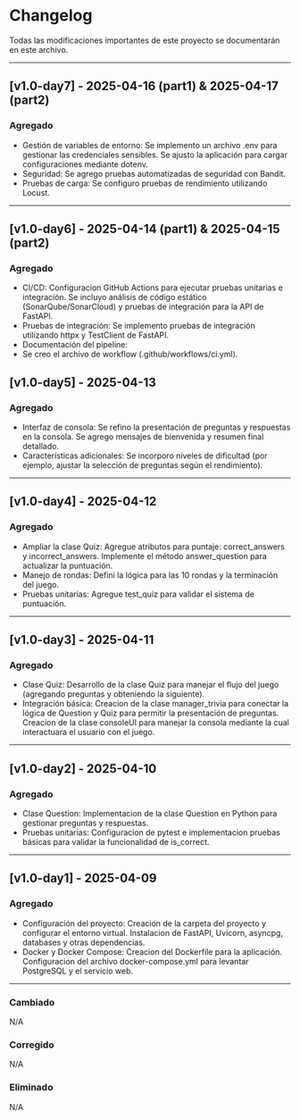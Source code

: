 # Changelog

Todas las modificaciones importantes de este proyecto se documentarán en este archivo.

---
## [v1.0-day7] - 2025-04-16 (part1) & 2025-04-17 (part2)

### Agregado
- Gestión de variables de entorno:
    Se implemento un archivo .env para gestionar las credenciales sensibles.
    Se ajusto la aplicación para cargar configuraciones mediante dotenv.
- Seguridad:
    Se agrego pruebas automatizadas de seguridad con Bandit.
- Pruebas de carga:
    Se configuro pruebas de rendimiento utilizando Locust.

---
## [v1.0-day6] - 2025-04-14 (part1) & 2025-04-15 (part2)

### Agregado
- CI/CD:
    Configuracion GitHub Actions para ejecutar pruebas unitarias e integración.
    Se incluyo análisis de código estático (SonarQube/SonarCloud) y pruebas de integración para la API de FastAPI.
- Pruebas de integración:
    Se implemento pruebas de integración utilizando httpx y TestClient de FastAPI.
- Documentación del pipeline:
- Se creo el archivo de workflow (.github/workflows/ci.yml).

## [v1.0-day5] - 2025-04-13

### Agregado
- Interfaz de consola:
    Se refino la presentación de preguntas y respuestas en la consola.
    Se agrego mensajes de bienvenida y resumen final detallado.
- Características adicionales:
    Se incorporo niveles de dificultad (por ejemplo, ajustar la selección de preguntas según el rendimiento).
---

## [v1.0-day4] - 2025-04-12

### Agregado
- Ampliar la clase Quiz:
    Agregue atributos para puntaje: correct_answers y incorrect_answers.
    Implemente el método answer_question para actualizar la puntuación.
- Manejo de rondas:
    Defini la lógica para las 10 rondas y la terminación del juego.
- Pruebas unitarias:
    Agregue test_quiz para validar el sistema de puntuación.
---

## [v1.0-day3] - 2025-04-11

### Agregado
- Clase Quiz:
    Desarrollo de la clase Quiz para manejar el flujo del juego (agregando preguntas y obteniendo la siguiente).
- Integración básica:
    Creacion de la clase manager_trivia para conectar la lógica de Question y Quiz para permitir la presentación de preguntas.
    Creacion de la clase consoleUI para manejar la consola mediante la cual interactuara el usuario con el juego.
---

## [v1.0-day2] - 2025-04-10

### Agregado
- Clase Question:
    Implementacion de la clase Question en Python para gestionar preguntas y respuestas.
- Pruebas unitarias:
    Configuracion de pytest e implementacion pruebas básicas para validar la funcionalidad de is_correct.

---
## [v1.0-day1] - 2025-04-09

### Agregado
- Configuración del proyecto:
    Creacion de la carpeta del proyecto y configurar el entorno virtual.
    Instalacion de FastAPI, Uvicorn, asyncpg, databases y otras dependencias.
- Docker y Docker Compose:
    Creacion del Dockerfile para la aplicación.
    Configuracion del archivo docker-compose.yml para levantar PostgreSQL y el servicio web.
---
### Cambiado
N/A

### Corregido
N/A

### Eliminado
N/A